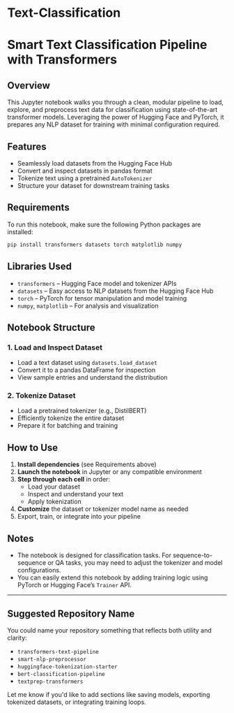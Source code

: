# Text-Classification
# Smart Text Classification Pipeline with Transformers

## Overview

This Jupyter notebook walks you through a clean, modular pipeline to load, explore, and preprocess text data for classification using state-of-the-art transformer models. Leveraging the power of Hugging Face and PyTorch, it prepares any NLP dataset for training with minimal configuration required.

## Features

- Seamlessly load datasets from the Hugging Face Hub
- Convert and inspect datasets in pandas format
- Tokenize text using a pretrained `AutoTokenizer`
- Structure your dataset for downstream training tasks

## Requirements

To run this notebook, make sure the following Python packages are installed:

```bash
pip install transformers datasets torch matplotlib numpy
```

## Libraries Used

- `transformers` – Hugging Face model and tokenizer APIs
- `datasets` – Easy access to NLP datasets from the Hugging Face Hub
- `torch` – PyTorch for tensor manipulation and model training
- `numpy`, `matplotlib` – For analysis and visualization

## Notebook Structure

### 1. Load and Inspect Dataset

- Load a text dataset using `datasets.load_dataset`
- Convert it to a pandas DataFrame for inspection
- View sample entries and understand the distribution

### 2. Tokenize Dataset

- Load a pretrained tokenizer (e.g., DistilBERT)
- Efficiently tokenize the entire dataset
- Prepare it for batching and training

## How to Use

1. **Install dependencies** (see Requirements above)
2. **Launch the notebook** in Jupyter or any compatible environment
3. **Step through each cell** in order:
   - Load your dataset
   - Inspect and understand your text
   - Apply tokenization
4. **Customize** the dataset or tokenizer model name as needed
5. Export, train, or integrate into your pipeline

## Notes

- The notebook is designed for classification tasks. For sequence-to-sequence or QA tasks, you may need to adjust the tokenizer and model configurations.
- You can easily extend this notebook by adding training logic using PyTorch or Hugging Face’s `Trainer` API.

---

## Suggested Repository Name

You could name your repository something that reflects both utility and clarity:

- `transformers-text-pipeline`
- `smart-nlp-preprocessor`
- `huggingface-tokenization-starter`
- `bert-classification-pipeline`
- `textprep-transformers`

Let me know if you'd like to add sections like saving models, exporting tokenized datasets, or integrating training loops.
